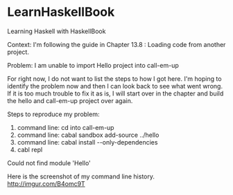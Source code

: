 # LearnHaskellBook
Learning Haskell with HaskellBook

Context: I'm following the guide in Chapter 13.8 : Loading code from another project.

Problem: I am unable to import Hello project into call-em-up

For right now, I do not want to list the steps to how I got here. I'm hoping to identify the problem now and then I can look back to see what went wrong. If it is too much trouble to fix it as is, I will start over in the chapter and build the hello and call-em-up project over again.

Steps to reproduce my problem:

1. command line: cd into call-em-up
2. command line: cabal sandbox add-source ../hello
3. command line: cabal install --only-dependencies
4. cabl repl

Could not find module 'Hello'

Here is the screenshot of my command line history.
http://imgur.com/B4omc9T

